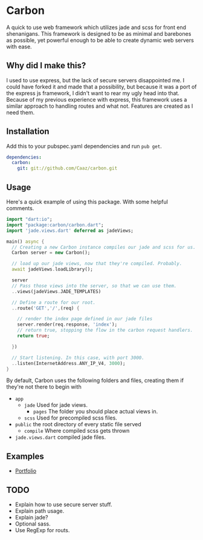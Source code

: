 # Carbon
A quick to use web framework which utilizes jade and scss for front end shenanigans.
This framework is designed to be as minimal and barebones as possible, yet powerful enough to be able to create dynamic web servers with ease.

## Why did I make this?
I used to use express, but the lack of secure servers disappointed me. I could have forked it and made that a possibility, but because it was a port of the express js framework, I didn't want to rear my ugly head into that.
Because of my previous experience with express, this framework uses a similar approach to handling routes and what not. Features are created as I need them.

## Installation
Add this to your pubspec.yaml dependencies and run `pub get`.
```yaml
dependencies:
  carbon:
    git: git://github.com/Caaz/carbon.git
```



## Usage
Here's a quick example of using this package. With some helpful comments.
```dart
import "dart:io";
import "package:carbon/carbon.dart";
import 'jade.views.dart' deferred as jadeViews;

main() async {
  // Creating a new Carbon instance compiles our jade and scss for us. In this case we're using the default folders.
  Carbon server = new Carbon();

  // load up our jade views, now that they're compiled. Probably.
  await jadeViews.loadLibrary();

  server
  // Pass those views into the server, so that we can use them.
  ..views(jadeViews.JADE_TEMPLATES)

  // Define a route for our root.
  ..route('GET','/',(req) {

    // render the index page defined in our jade files
    server.render(req.response, 'index');
    // return true, stopping the flow in the carbon request handlers.
    return true;

  })

  // Start listening. In this case, with port 3000.
  ..listen(InternetAddress.ANY_IP_V4, 3000);
}
```
By default, Carbon uses the following folders and files, creating them if they're not there to begin with
- `app`
  - `jade` Used for jade views.
    - `pages` The folder you should place actual views in.
  - `scss` Used for precompiled scss files.
- `public` the root directory of every static file served
  - `compile` Where compiled scss gets thrown
- `jade.views.dart` compiled jade files.

## Examples
- [Portfolio](http://github.com/Caaz/portfolio-dart)

## TODO

- Explain how to use secure server stuff.
- Explain path usage.
- Explain jade?
- Optional sass.
- Use RegExp for routs.
